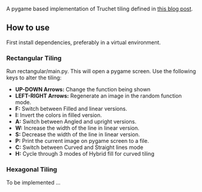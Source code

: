 A pygame based implementation of Truchet tiling defined in [this blog post](https://medium.com/@adbaysal/exploring-truchet-tiles-da61f02981a0).

## How to use
First install dependencies, preferably in a virtual environment.

### Rectangular Tiling
Run rectangular/main.py. This will open a pygame screen. Use the following keys to alter the tiling:

* **UP-DOWN Arrows:** Change the function being shown
* **LEFT-RIGHT Arrows:** Regenerate an image in the random function mode.
* **F:** Switch between Filled and linear versions.
* **I:** Invert the colors in filled version.
* **A:** Switch between Angled and upright versions.
* **W:** Increase the width of the line in linear version.
* **S:** Decrease the width of the line in linear version.
* **P:** Print the current image on pygame screen to a file.
* **C:** Switch between Curved and Straight lines mode
* **H:** Cycle through 3 modes of Hybrid fill for curved tiling

### Hexagonal Tiling
To be implemented ...